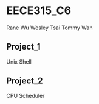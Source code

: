 EECE315_C6
==========
Rane Wu
Wesley Tsai
Tommy Wan

Project_1
---------
Unix Shell

Project_2
---------
CPU Scheduler